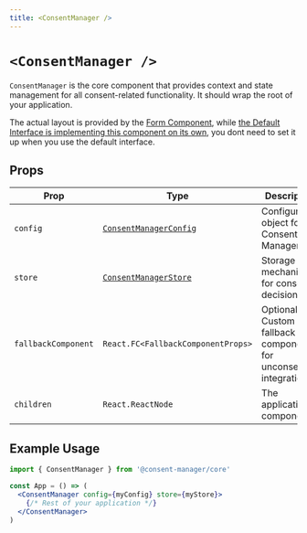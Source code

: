 ```yaml
---
title: <ConsentManager />
---
```


# `<ConsentManager />`

`ConsentManager` is the core component that provides context and state management for all consent-related functionality. It should wrap the root of your application.

The actual layout is provided by the [Form Component](./consent-manager-form.md), while [the Default Interface is implementing this component on its own](../interface-default/interface.md), you dont need to set it up when you use the default interface.

## Props

| Prop                | Type                                                                                                        | Description                                                       |
| ------------------- | ----------------------------------------------------------------------------------------------------------- | ----------------------------------------------------------------- |
| `config`            | [`ConsentManagerConfig`](../configuration.md)                                                               | Configuration object for Consent Manager.                         |
| `store`             | [`ConsentManagerStore`](https://github.com/hashbite/consent-manager/blob/main/packages/core/src/storage.ts) | Storage mechanism for consent decisions.                          |
| `fallbackComponent` | `React.FC<FallbackComponentProps>`                                                                          | Optional. Custom fallback component for unconsented integrations. |
| `children`          | `React.ReactNode`                                                                                           | The application's components.                                     |

## Example Usage

```jsx
import { ConsentManager } from '@consent-manager/core'

const App = () => (
  <ConsentManager config={myConfig} store={myStore}>
    {/* Rest of your application */}
  </ConsentManager>
)
```
